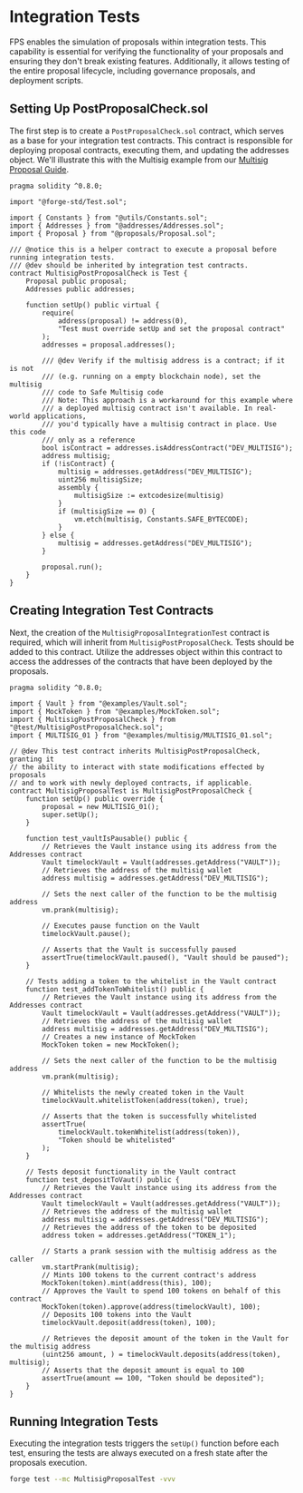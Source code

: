 # Integration Tests

FPS enables the simulation of proposals within integration tests. This
capability is essential for verifying the functionality of your proposals and
ensuring they don't break existing features. Additionally, it allows testing of
the entire proposal lifecycle, including governance proposals, and deployment scripts.

## Setting Up PostProposalCheck.sol

The first step is to create a `PostProposalCheck.sol` contract, which serves as
a base for your integration test contracts. This contract is responsible for
deploying proposal contracts, executing them, and updating the addresses object. We'll illustrate this with the Multisig example from our [Multisig Proposal Guide](../guides/multisig-proposal.md).

```solidity
pragma solidity ^0.8.0;

import "@forge-std/Test.sol";

import { Constants } from "@utils/Constants.sol";
import { Addresses } from "@addresses/Addresses.sol";
import { Proposal } from "@proposals/Proposal.sol";

/// @notice this is a helper contract to execute a proposal before running integration tests.
/// @dev should be inherited by integration test contracts.
contract MultisigPostProposalCheck is Test {
    Proposal public proposal;
    Addresses public addresses;

    function setUp() public virtual {
        require(
            address(proposal) != address(0),
            "Test must override setUp and set the proposal contract"
        );
        addresses = proposal.addresses();

        /// @dev Verify if the multisig address is a contract; if it is not
        /// (e.g. running on a empty blockchain node), set the multisig
        /// code to Safe Multisig code
        /// Note: This approach is a workaround for this example where
        /// a deployed multisig contract isn't available. In real-world applications,
        /// you'd typically have a multisig contract in place. Use this code
        /// only as a reference
        bool isContract = addresses.isAddressContract("DEV_MULTISIG");
        address multisig;
        if (!isContract) {
            multisig = addresses.getAddress("DEV_MULTISIG");
            uint256 multisigSize;
            assembly {
                multisigSize := extcodesize(multisig)
            }
            if (multisigSize == 0) {
                vm.etch(multisig, Constants.SAFE_BYTECODE);
            }
        } else {
            multisig = addresses.getAddress("DEV_MULTISIG");
        }

        proposal.run();
    }
}
```

## Creating Integration Test Contracts

Next, the creation of the `MultisigProposalIntegrationTest` contract is required, which will inherit from `MultisigPostProposalCheck`. Tests should be added to this contract. Utilize the addresses object within this contract to access the addresses of the contracts that have been deployed by the proposals.

```solidity
pragma solidity ^0.8.0;

import { Vault } from "@examples/Vault.sol";
import { MockToken } from "@examples/MockToken.sol";
import { MultisigPostProposalCheck } from "@test/MultisigPostProposalCheck.sol";
import { MULTISIG_01 } from "@examples/multisig/MULTISIG_01.sol";

// @dev This test contract inherits MultisigPostProposalCheck, granting it
// the ability to interact with state modifications effected by proposals
// and to work with newly deployed contracts, if applicable.
contract MultisigProposalTest is MultisigPostProposalCheck {
    function setUp() public override {
        proposal = new MULTISIG_01();
        super.setUp();
    }

    function test_vaultIsPausable() public {
        // Retrieves the Vault instance using its address from the Addresses contract
        Vault timelockVault = Vault(addresses.getAddress("VAULT"));
        // Retrieves the address of the multisig wallet
        address multisig = addresses.getAddress("DEV_MULTISIG");

        // Sets the next caller of the function to be the multisig address
        vm.prank(multisig);

        // Executes pause function on the Vault
        timelockVault.pause();

        // Asserts that the Vault is successfully paused
        assertTrue(timelockVault.paused(), "Vault should be paused");
    }

    // Tests adding a token to the whitelist in the Vault contract
    function test_addTokenToWhitelist() public {
        // Retrieves the Vault instance using its address from the Addresses contract
        Vault timelockVault = Vault(addresses.getAddress("VAULT"));
        // Retrieves the address of the multisig wallet
        address multisig = addresses.getAddress("DEV_MULTISIG");
        // Creates a new instance of MockToken
        MockToken token = new MockToken();

        // Sets the next caller of the function to be the multisig address
        vm.prank(multisig);

        // Whitelists the newly created token in the Vault
        timelockVault.whitelistToken(address(token), true);

        // Asserts that the token is successfully whitelisted
        assertTrue(
            timelockVault.tokenWhitelist(address(token)),
            "Token should be whitelisted"
        );
    }

    // Tests deposit functionality in the Vault contract
    function test_depositToVaut() public {
        // Retrieves the Vault instance using its address from the Addresses contract
        Vault timelockVault = Vault(addresses.getAddress("VAULT"));
        // Retrieves the address of the multisig wallet
        address multisig = addresses.getAddress("DEV_MULTISIG");
        // Retrieves the address of the token to be deposited
        address token = addresses.getAddress("TOKEN_1");

        // Starts a prank session with the multisig address as the caller
        vm.startPrank(multisig);
        // Mints 100 tokens to the current contract's address
        MockToken(token).mint(address(this), 100);
        // Approves the Vault to spend 100 tokens on behalf of this contract
        MockToken(token).approve(address(timelockVault), 100);
        // Deposits 100 tokens into the Vault
        timelockVault.deposit(address(token), 100);

        // Retrieves the deposit amount of the token in the Vault for the multisig address
        (uint256 amount, ) = timelockVault.deposits(address(token), multisig);
        // Asserts that the deposit amount is equal to 100
        assertTrue(amount == 100, "Token should be deposited");
    }
}
```

## Running Integration Tests

Executing the integration tests triggers the `setUp()` function before each test, ensuring the
tests are always executed on a fresh state after the proposals execution.

```bash
forge test --mc MultisigProposalTest -vvv
```
